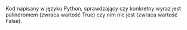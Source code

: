 Kod napisany w języku Python, sprawdzający czy konkretny wyraz jest palindromem (zwraca wartość True) czy nim nie jest (zwraca wartość False). 
